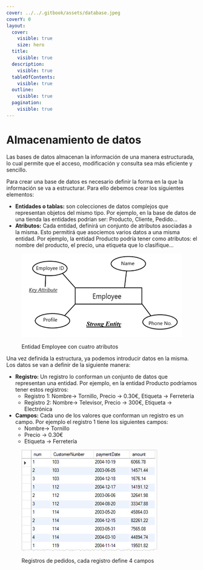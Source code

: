 ```yaml
---
cover: ../../.gitbook/assets/database.jpeg
coverY: 0
layout:
  cover:
    visible: true
    size: hero
  title:
    visible: true
  description:
    visible: true
  tableOfContents:
    visible: true
  outline:
    visible: true
  pagination:
    visible: true
---
```


# Almacenamiento de datos

Las bases de datos almacenan la información de una manera estructurada, lo cual permite que el acceso, modificación y consulta sea más eficiente y sencillo.&#x20;

Para crear una base de datos es necesario definir la forma en la que la información se va a estructurar. Para ello debemos crear los siguientes elementos:

* **Entidades o tablas:** son colecciones de datos complejos que representan objetos del mismo tipo. Por ejemplo, en la base de datos de una tienda las entidades podrían ser: Producto, Cliente, Pedido...
* **Atributos:** Cada entidad, definirá un conjunto de atributos asociadas a la misma. Esto permitirá que asociemos varios datos a una misma entidad. Por ejemplo, la entidad Producto podría tener como atributos: el nombre del producto, el precio, una etiqueta que lo clasifique...



<figure><img src="../../.gitbook/assets/employee.png" alt=""><figcaption><p>Entidad Employee con cuatro atributos </p></figcaption></figure>

Una vez definida la estructura, ya podemos introducir datos en la misma. Los datos se van a definir de la siguiente manera:

* **Registro:** Un registro lo conforman un conjunto de datos que representan una entidad. Por ejemplo, en la entidad Producto podríamos tener estos registros:
  * Registro 1: Nombre-> Tornillo, Precio -> 0.30€, Etiqueta -> Ferretería
  * Registro 2: Nombre-> Televisor, Precio -> 300€, Etiqueta -> Electrónica
* **Campos:** Cada uno de los valores que conforman un registro es un campo. Por ejemplo el registro 1 tiene los siguientes campos:
  * Nombre-> Tornillo
  * Precio -> 0.30€
  * Etiqueta -> Ferretería

<figure><img src="../../.gitbook/assets/pedidos.jpg" alt=""><figcaption><p>Registros de pedidos, cada registro define 4 campos</p></figcaption></figure>
